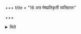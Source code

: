 +++
title = "16 अत्र मेषप्रतिकृती व्यतिहरतः"

+++

<details><summary>थिते</summary>

16. Then the two (the Adhvaryu and Pratiprasthātr̥) transpose the figures of ram and ewe.
</details>
